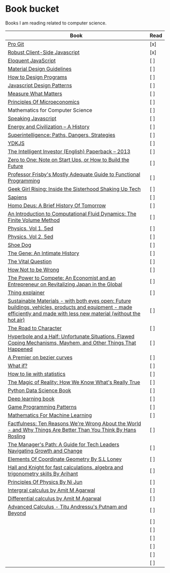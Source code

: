 # Book bucket
Books I am reading related to computer science.

| Book | Read |
|------|------|
| [Pro Git](https://git-scm.com/book/en/v2) | [x] |
| [Robust Client-Side Javascript](https://molily.de/robust-javascript/) | [x] |
| [Eloquent JavaScript](https://eloquentjavascript.net/) | [ ] |
| [Material Design Guidelines](https://material.io/) | [ ] |
| [How to Design Programs](http://www.htdp.org/2018-01-06/Book/) | [ ] |
| [Javascript Design Patterns](https://addyosmani.com/resources/essentialjsdesignpatterns/book/) | [ ] |
| [Measure What Matters](https://www.amazon.in/Measure-What-Matters-John-Doerr/dp/024134848X/ref=sr_1_1?ie=UTF8&qid=1526821130&sr=8-1&keywords=measure+what+matters) | [ ] |
| [ Principles Of Microeconomics ](https://openstax.org/details/books/principles-microeconomics) | [ ] |
| Mathematics for Computer Science | [ ] |
| [Speaking Javascript](http://speakingjs.com/) | [ ] |
| [Energy and Civilization – A History](https://www.amazon.in/dp/0262035774/_encoding=UTF8?coliid=I34TD0OWI5SIV5&colid=2WP4R14TWN96B&psc=0) | [ ] |
| [Superintelligence: Paths, Dangers, Strategies](https://www.amazon.in/dp/0198739834/_encoding=UTF8?coliid=I34KXO16UTSE5Y&colid=2WP4R14TWN96B&psc=0) | [ ] |
| [YDKJS](https://github.com/getify/You-Dont-Know-JS) | [ ] |
| [The Intelligent Investor (English) Paperback – 2013](https://www.amazon.in/dp/0062312685/_encoding=UTF8?coliid=I37FVNE425JKS4&colid=2WP4R14TWN96B&psc=0) | [ ] |
| [Zero to One: Note on Start Ups, or How to Build the Future](https://www.amazon.in/dp/0753555190/_encoding=UTF8?coliid=I288ZZSF3XAP58&colid=2WP4R14TWN96B&psc=0) | [ ] |
| [Professor Frisby's Mostly Adequate Guide to Functional Programming](https://www.gitbook.com/book/drboolean/mostly-adequate-guide/details) | [ ] |
| [Geek Girl Rising: Inside the Sisterhood Shaking Up Tech](https://www.amazon.in/dp/125018200X/_encoding=UTF8?coliid=I3DVQ6Q6HDWDL7&colid=2WP4R14TWN96B&psc=0) | [ ] |
| [Sapiens](https://www.amazon.in/Sapiens-Yuval-Noah-Harari/dp/0099590085/ref=sr_1_1?ie=UTF8&qid=1516418229&sr=8-1&keywords=Sapiens) | [ ] |
| [Homo Deus: A Brief History Of Tomorrow](https://www.amazon.in/Homo-Deus-Brief-History-Tomorrow/dp/1784703931/ref=sr_1_1?ie=UTF8&qid=1516418213&sr=8-1&keywords=homo+deus+book) | [ ] |
| [An Introduction to Computational Fluid Dynamics: The Finite Volume Method](https://www.amazon.in/Introduction-Computational-Fluid-Dynamics-Finite/dp/8131720489/ref=lp_14158194031_1_1?s=books&ie=UTF8&qid=1516418364&sr=1-1) | [ ] |
| [Physics, Vol 1, 5ed](https://www.amazon.in/Physics-Vol-1-5ed-Resnick/dp/8126510889/ref=lp_14158199031_1_4?s=books&ie=UTF8&qid=1516418438&sr=1-4) | [ ] |
| [Physics, Vol 2, 5ed](https://www.amazon.in/Physics-Vol-2-5ed-Resnick/dp/8126510897/ref=pd_bxgy_14_img_2?_encoding=UTF8&psc=1&refRID=REHYZ0WRQKMG46FMCXKV) | [ ] |
| [Shoe Dog](https://www.amazon.in/Shoe-Dog-Phil-Knight/dp/1471146715/ref=sr_1_1?ie=UTF8&qid=1516418579&sr=8-1&keywords=Shoe+Dog) | [ ] |
| [The Gene: An Intimate History](https://www.amazon.in/Gene-Intimate-History-Siddhartha-Mukherjee/dp/0670087149/ref=sr_1_1?ie=UTF8&qid=1516418631&sr=8-1&keywords=The+Gene) | [ ] |
| [The Vital Question](https://www.amazon.in/Vital-Question-Nick-Lane/dp/1781250375/ref=sr_1_1?ie=UTF8&qid=1516418696&sr=8-1&keywords=The+vital+question) | [ ] |
| [How Not to be Wrong](https://www.amazon.in/How-Not-Wrong-Jordan-Ellenberg/dp/071819604X/ref=sr_1_1?ie=UTF8&qid=1516418741&sr=8-1&keywords=How+to+not+be+wrong) | [ ] |
| [The Power to Compete: An Economist and an Entrepreneur on Revitalizing Japan in the Global](https://www.amazon.in/Power-Compete-Economist-Entrepreneur-Revitalizing/dp/1119000602/ref=sr_1_1?ie=UTF8&qid=1516418816&sr=8-1&keywords=The+power+to+compete) | [ ] |
| [Thing explainer](https://www.amazon.in/Thing-Explainer-Complicated-Stuff-Simple/dp/1473637317/ref=sr_1_1?ie=UTF8&qid=1516418882&sr=8-1&keywords=Thing+explainer) | [ ] |
| [Sustainable Materials - with both eyes open: Future buildings, vehicles, products and equipment - made efficiently and made with less new material (without the hot air)](https://www.amazon.in/Sustainable-Materials-buildings-equipment-efficiently/dp/1906860076/ref=sr_1_1?ie=UTF8&qid=1516418930&sr=8-1&keywords=Sustainable+materials+with+both+eyes+open) | [ ] |
| [The Road to Character](https://www.amazon.in/Road-Character-David-Brooks/dp/0141980362/ref=sr_1_1?ie=UTF8&qid=1516418970&sr=8-1&keywords=The+road+to+character) | [ ] |
| [Hyperbole and a Half: Unfortunate Situations, Flawed Coping Mechanisms, Mayhem, and Other Things That Happened](https://www.amazon.in/Hyperbole-Half-Unfortunate-Situations-Mechanisms/dp/0224095374/ref=sr_1_1?ie=UTF8&qid=1516419050&sr=8-1&keywords=Hyperbole+and+half) | [ ] |
| [A Premier on bezier curves](https://pomax.github.io/bezierinfo/#preface) | [ ] |
| [What if?](https://www.amazon.in/What-If-Randall-Munroe/dp/1848549563/ref=sr_1_2?ie=UTF8&qid=1516419083&sr=8-2&keywords=What+if%3F) | [ ] |
| [How to lie with statistics](https://www.amazon.in/How-Lie-Statistics-Darrell-Huff/dp/0393310728/ref=sr_1_1?ie=UTF8&qid=1516419128&sr=8-1&keywords=How+to+Lie+With+Statistics) | [ ] |
| [The Magic of Reality: How We Know What's Really True](https://www.amazon.in/Magic-Reality-Know-Whats-Really/dp/0552778907/ref=pd_bxgy_14_img_3?_encoding=UTF8&psc=1&refRID=JAGYVDTS4BB99RZX7652) | [ ] |
| [Python Data Science Book](https://jakevdp.github.io/PythonDataScienceHandbook/) | [ ] |
| [Deep learning book](http://www.deeplearningbook.org/) | [ ] |
| [Game Programming Patterns](http://gameprogrammingpatterns.com/) | [ ] |
| [Mathematics For Machine Learning](https://mml-book.github.io/) | [ ] |
| [Factfulness: Ten Reasons We're Wrong About the World - and Why Things Are Better Than You Think By Hans Rosling](https://www.amazon.in/Factfulness-Reasons-Wrong-Things-Better/dp/1473637465) | [ ] |
| [The Manager's Path: A Guide for Tech Leaders Navigating Growth and Change](https://www.amazon.com/_/dp/1491973897?tag=oreilly20-20) | [ ] |
| [Elements Of Coordinate Geometry By S.L Loney]() | [ ] |
| [Hall and Knight for fast calculations, algebra and trigonometry skills By Arihant]() | [ ] |
| [Principles Of Physics By Ni Jun]() | [ ] |
| [Intergral calculus by Amit M Agarwal]() | [ ] |
| [Differential calculus by Amit M Agarwal]() | [ ] |
| [Advanced Calculus - Titu Andressu's Putnam and Beyond]() | [ ] |
| []() | [ ] |
| []() | [ ] |
| []() | [ ] |
| []() | [ ] |
| []() | [ ] |
| []() | [ ] |
